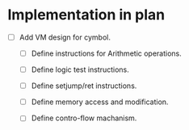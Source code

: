 # Implementation in plan

- [ ] Add VM design for cymbol.
    - [ ] Define instructions for Arithmetic operations.
    - [ ] Define logic test instructions.
    - [ ] Define setjump/ret instructions.
    - [ ] Define memory access and modification.
    - [ ] Define contro-flow machanism.



